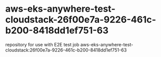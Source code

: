 # aws-eks-anywhere-test-cloudstack-26f00e7a-9226-461c-b200-8418dd1ef751-63
repository for use with E2E test job aws-eks-anywhere-test-cloudstack:26f00e7a-9226-461c-b200-8418dd1ef751-63
